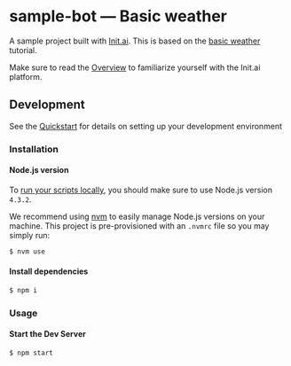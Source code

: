 # sample-bot &mdash; Basic weather
A sample project built with [Init.ai](https://init.ai). This is based on the [basic weather](http://docs.init.ai/docs/tutorial-2-basic-weather-app) tutorial.

Make sure to read the [Overview](http://docs.init.ai/docs) to familiarize yourself with the Init.ai platform.

## Development

See the [Quickstart](http://docs.init.ai/docs/quickstart) for details on setting up your development environment

### Installation

#### Node.js version

To [run your scripts locally](http://docs.init.ai/docs/dev-server#section-local-testing), you should make sure to use Node.js version `4.3.2`.

We recommend using [nvm](https://github.com/creationix/nvm) to easily manage Node.js versions on your machine. This project is pre-provisioned with an `.nvmrc` file so you may simply run:

```bash
$ nvm use
```

#### Install dependencies

```bash
$ npm i
```

### Usage

#### Start the Dev Server

```bash
$ npm start
```
